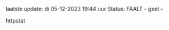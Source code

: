 laatste update: 
di 05-12-2023 19:44   uur 
Status: FAALT - geel - 
<div class="service Y">httpstat</div>